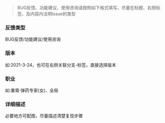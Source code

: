 > BUG反馈、功能建议、使用咨询请按照如下格式填写，尽量在标题、右侧标签、及内容内注明Issue的类型

### **反馈类型**
BUG反馈/功能建议/使用咨询


### **版本**
如:2021-3-24，也可在右侧关联分支-标签，直接选择版本


### **职业**
如:重霄·弹药专家(女)、全局


### **详细描述**
必要地方可配图，尽量描述清楚复现步骤

